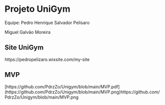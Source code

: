 <H1> Projeto UniGym</H1>

Equipe:
Pedro Henrique Salvador Pelisaro

Miguel Galvão Moreira

<h2> Site UniGym</h2>
https://pedropelizaro.wixsite.com/my-site

<h2> MVP </h2>
[https://github.com/PdrzZo/Unigym/blob/main/MVP.pdf](https://github.com/PdrzZo/Unigym/blob/main/MVP.png)https://github.com/PdrzZo/Unigym/blob/main/MVP.png



